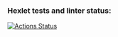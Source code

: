 ### Hexlet tests and linter status:
[![Actions Status](https://github.com/ssvetokot/qa-engineer-project-84/actions/workflows/hexlet-check.yml/badge.svg)](https://github.com/ssvetokot/qa-engineer-project-84/actions)
